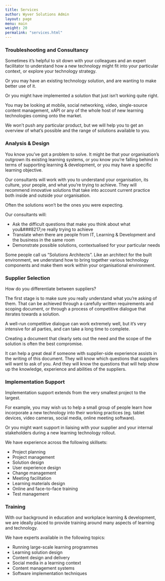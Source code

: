 ```yaml
---
title: Services
author: Wyver Solutions Admin
layout: page
menu: main
weight: 20
permalink: "services.html"
---
```

### Troubleshooting and Consultancy

Sometimes it&#8217;s helpful to sit down with your colleagues and an expert facilitator to understand how a new technology might fit into your particular context, or explore your technology strategy.

Or you may have an existing technology solution, and are wanting to make better use of it.

Or you might have implemented a solution that just isn&#8217;t working quite right.

You may be looking at mobile, social networking, video, single-source content management, xAPI or any of the whole host of new learning technologies coming onto the market.

We won&#8217;t push any particular product, but we will help you to get an overview of what&#8217;s possible and the range of solutions available to you.

### Analysis &amp; Design

You know you&#8217;ve got a problem to solve. It might be that your organisation&#8217;s outgrown its existing learning systems, or you know you&#8217;re falling behind in terms of supporting learning & development, or you may have a specific learning objective.

Our consultants will work with you to understand your organisation, its culture, your people, and what you&#8217;re trying to achieve. They will recommend innovative solutions that take into account current practice both inside and outside your organisation.

Often the solutions won&#8217;t be the ones you were expecting.

Our consultants will:

  * Ask the difficult questions that make you think about what you&###8217;re really trying to achieve
  * Translate when there are people from IT, Learning & Development and the business in the same room
  * Demonstrate possible solutions, contextualised for your particular needs

Some people call us &#8220;Solutions Architects&#8221;. Like an architect for the built environment, we understand how to bring together various technology components and make them work within your organisational environment.

### Supplier Selection

How do you differentiate between suppliers?

The first stage is to make sure you really understand what you&#8217;re asking of them. That can be achieved through a carefully written requirements and scoping document, or through a process of competitive dialogue that iterates towards a solution.

A well-run competitive dialogue can work extremely well, but it&#8217;s very intensive for all parties, and can take a long time to complete.

Creating a document that clearly sets out the need and the scope of the solution is often the best compromise.

It can help a great deal if someone with supplier-side experience assists in the writing of this document. They will know which questions that suppliers will want to ask of you. And they will know the questions that will help show up the knowledge, experience and abilities of the suppliers.

### Implementation Support

Implementation support extends from the very smallest project to the largest.

For example, you may wish us to help a small group of people learn how incorporate a new technology into their working practices (eg. tablet devices, video cameras, social media, online meeting software).

Or you might want support in liaising with your supplier and your internal stakeholders during a new learning technology rollout.

We have experience across the following skillsets:

+ Project planning
+ Project management
+ Solution design
+ User experience design
+ Change management
+ Meeting facilitation
+ Learning materials design
+ Online and face-to-face training
+ Test management

### Training

With our background in education and workplace learning & development, we are ideally placed to provide training around many aspects of learning and technology.

We have experts available in the following topics:

+ Running large-scale learning programmes
+ Learning solution design
+ Content design and delivery
+ Social media in a learning context
+ Content management systems
+ Software implementation techniques
